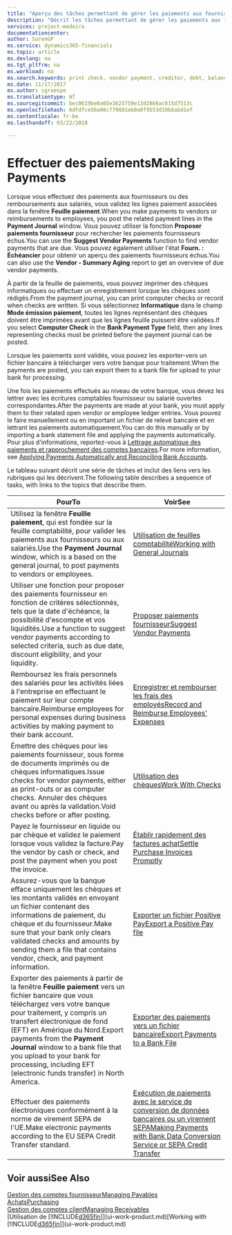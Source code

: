 ```yaml
---
title: "Aperçu des tâches permettant de gérer les paiements aux fournisseurs| Microsoft Docs"
description: "Décrit les tâches permettant de gérer les paiements aux fournisseurs ou aux créditeurs, y compris la validation de lignes paiement et d'obtenir un aperçu du solde échu."
services: project-madeira
documentationcenter: 
author: SorenGP
ms.service: dynamics365-financials
ms.topic: article
ms.devlang: na
ms.tgt_pltfrm: na
ms.workload: na
ms.search.keywords: print check, vendor payment, creditor, debt, balance due, AP
ms.date: 11/17/2017
ms.author: sgroespe
ms.translationtype: HT
ms.sourcegitcommit: bec0619be0a65e3625759e13d2866ac615d7513c
ms.openlocfilehash: 6dfdfce56a06c779881eb0a0f9553d19b6abd1ef
ms.contentlocale: fr-be
ms.lasthandoff: 03/22/2018

---
```

# <a name="making-payments"></a><span data-ttu-id="3e6ad-103">Effectuer des paiements</span><span class="sxs-lookup"><span data-stu-id="3e6ad-103">Making Payments</span></span>
<span data-ttu-id="3e6ad-104">Lorsque vous effectuez des paiements aux fournisseurs ou des remboursements aux salariés, vous validez les lignes paiement associées dans la fenêtre **Feuille paiement**.</span><span class="sxs-lookup"><span data-stu-id="3e6ad-104">When you make payments to vendors or reimbursements to employees, you post the related payment lines in the **Payment Journal** window.</span></span> <span data-ttu-id="3e6ad-105">Vous pouvez utiliser la fonction **Proposer paiements fournisseur** pour rechercher les paiements fournisseurs échus.</span><span class="sxs-lookup"><span data-stu-id="3e6ad-105">You can use the **Suggest Vendor Payments** function to find vendor payments that are due.</span></span> <span data-ttu-id="3e6ad-106">Vous pouvez également utiliser l'état **Fourn. : Échéancier** pour obtenir un aperçu des paiements fournisseurs échus.</span><span class="sxs-lookup"><span data-stu-id="3e6ad-106">You can also use the **Vendor - Summary Aging** report to get an overview of due vendor payments.</span></span>

<span data-ttu-id="3e6ad-107">À partir de la feuille de paiements, vous pouvez imprimer des chèques informatiques ou effectuer un enregistrement lorsque les chèques sont rédigés.</span><span class="sxs-lookup"><span data-stu-id="3e6ad-107">From the payment journal, you can print computer checks or record when checks are written.</span></span> <span data-ttu-id="3e6ad-108">Si vous sélectionnez **Informatique** dans le champ **Mode émission paiement**, toutes les lignes représentant des chèques doivent être imprimées avant que les lignes feuille puissent être validées.</span><span class="sxs-lookup"><span data-stu-id="3e6ad-108">If you select **Computer Check** in the **Bank Payment Type** field, then any lines representing checks must be printed before the payment journal can be posted.</span></span>

<span data-ttu-id="3e6ad-109">Lorsque les paiements sont validés, vous pouvez les exporter-vers un fichier bancaire à télécharger vers votre banque pour traitement.</span><span class="sxs-lookup"><span data-stu-id="3e6ad-109">When the payments are posted, you can export them to a bank file for upload to your bank for processing.</span></span>

<span data-ttu-id="3e6ad-110">Une fois les paiements effectués au niveau de votre banque, vous devez les lettrer avec les écritures comptables fournisseur ou salarié ouvertes correspondantes.</span><span class="sxs-lookup"><span data-stu-id="3e6ad-110">After the payments are made at your bank, you must apply them to their related open vendor or employee ledger entries.</span></span> <span data-ttu-id="3e6ad-111">Vous pouvez le faire manuellement ou en important un fichier de relevé bancaire et en lettrant les paiements automatiquement.</span><span class="sxs-lookup"><span data-stu-id="3e6ad-111">You can do this manually or by importing a bank statement file and applying the payments automatically.</span></span> <span data-ttu-id="3e6ad-112">Pour plus d'informations, reportez-vous à [Lettrage automatique des paiements et rapprochement des comptes bancaires](receivables-apply-payments-auto-reconcile-bank-accounts.md).</span><span class="sxs-lookup"><span data-stu-id="3e6ad-112">For more information, see [Applying Payments Automatically and Reconciling Bank Accounts](receivables-apply-payments-auto-reconcile-bank-accounts.md).</span></span>

<span data-ttu-id="3e6ad-113">Le tableau suivant décrit une série de tâches et inclut des liens vers les rubriques qui les décrivent.</span><span class="sxs-lookup"><span data-stu-id="3e6ad-113">The following table describes a sequence of tasks, with links to the topics that describe them.</span></span>

| <span data-ttu-id="3e6ad-114">Pour</span><span class="sxs-lookup"><span data-stu-id="3e6ad-114">To</span></span> | <span data-ttu-id="3e6ad-115">Voir</span><span class="sxs-lookup"><span data-stu-id="3e6ad-115">See</span></span> |
| --- | --- |
|<span data-ttu-id="3e6ad-116">Utilisez la fenêtre **Feuille paiement**, qui est fondée sur la feuille comptabilité, pour valider les paiements aux fournisseurs ou aux salariés.</span><span class="sxs-lookup"><span data-stu-id="3e6ad-116">Use the **Payment Journal** window, which is a based on the general journal, to post payments to vendors or employees.</span></span>|[<span data-ttu-id="3e6ad-117">Utilisation de feuilles comptabilité</span><span class="sxs-lookup"><span data-stu-id="3e6ad-117">Working with General Journals</span></span>](ui-work-general-journals.md)|
| <span data-ttu-id="3e6ad-118">Utiliser une fonction pour proposer des paiements fournisseur en fonction de critères sélectionnés, tels que la date d'échéance, la possibilité d'escompte et vos liquidités.</span><span class="sxs-lookup"><span data-stu-id="3e6ad-118">Use a function to suggest vendor payments according to selected criteria, such as due date, discount eligibility, and your liquidity.</span></span> |[<span data-ttu-id="3e6ad-119">Proposer paiements fournisseur</span><span class="sxs-lookup"><span data-stu-id="3e6ad-119">Suggest Vendor Payments</span></span>](payables-how-suggest-vendor-payments.md) |
|<span data-ttu-id="3e6ad-120">Remboursez les frais personnels des salariés pour les activités liées à l'entreprise en effectuant le paiement sur leur compte bancaire.</span><span class="sxs-lookup"><span data-stu-id="3e6ad-120">Reimburse employees for personal expenses during business activities by making payment to their bank account.</span></span>|[<span data-ttu-id="3e6ad-121">Enregistrer et rembourser les frais des employés</span><span class="sxs-lookup"><span data-stu-id="3e6ad-121">Record and Reimburse Employees' Expenses</span></span>](finance-how-record-reimburse-employee-expenses.md)|
| <span data-ttu-id="3e6ad-122">Émettre des chèques pour les paiements fournisseur, sous forme de documents imprimés ou de chèques informatiques.</span><span class="sxs-lookup"><span data-stu-id="3e6ad-122">Issue checks for vendor payments, either as print-outs or as computer checks.</span></span> <span data-ttu-id="3e6ad-123">Annuler des chèques avant ou après la validation.</span><span class="sxs-lookup"><span data-stu-id="3e6ad-123">Void checks before or after posting.</span></span> |[<span data-ttu-id="3e6ad-124">Utilisation des chèques</span><span class="sxs-lookup"><span data-stu-id="3e6ad-124">Work With Checks</span></span>](payables-how-work-checks.md) |
| <span data-ttu-id="3e6ad-125">Payez le fournisseur en liquide ou par chèque et validez le paiement lorsque vous validez la facture.</span><span class="sxs-lookup"><span data-stu-id="3e6ad-125">Pay the vendor by cash or check, and post the payment when you post the invoice.</span></span> |[<span data-ttu-id="3e6ad-126">Établir rapidement des factures achat</span><span class="sxs-lookup"><span data-stu-id="3e6ad-126">Settle Purchase Invoices Promptly</span></span>](finance-how-to-settle-purchase-invoices-promptly.md) |
| <span data-ttu-id="3e6ad-127">Assurez-vous que la banque efface uniquement les chèques et les montants validés en envoyant un fichier contenant des informations de paiement, du chèque et du fournisseur.</span><span class="sxs-lookup"><span data-stu-id="3e6ad-127">Make sure that your bank only clears validated checks and amounts by sending them a file that contains vendor, check, and payment information.</span></span> |[<span data-ttu-id="3e6ad-128">Exporter un fichier Positive Pay</span><span class="sxs-lookup"><span data-stu-id="3e6ad-128">Export a Positive Pay file</span></span>](finance-how-positive-pay.md) |
|<span data-ttu-id="3e6ad-129">Exporter des paiements à partir de la fenêtre **Feuille paiement** vers un fichier bancaire que vous téléchargez vers votre banque pour traitement, y compris un transfert électronique de fond (EFT) en Amérique du Nord.</span><span class="sxs-lookup"><span data-stu-id="3e6ad-129">Export payments from the **Payment Journal** window to a bank file that you upload to your bank for processing, including EFT (electronic funds transfer) in North America.</span></span> |[<span data-ttu-id="3e6ad-130">Exporter des paiements vers un fichier bancaire</span><span class="sxs-lookup"><span data-stu-id="3e6ad-130">Export Payments to a Bank File</span></span>](payables-how-export-payments-bank-file.md)|
|<span data-ttu-id="3e6ad-131">Effectuer des paiements électroniques conformément à la norme de virement SEPA de l'UE.</span><span class="sxs-lookup"><span data-stu-id="3e6ad-131">Make electronic payments according to the EU SEPA Credit Transfer standard.</span></span>|[<span data-ttu-id="3e6ad-132">Exécution de paiements avec le service de conversion de données bancaires ou un virement SEPA</span><span class="sxs-lookup"><span data-stu-id="3e6ad-132">Making Payments with Bank Data Conversion Service or SEPA Credit Transfer</span></span>](finance-make-payments-with-bank-data-conversion-service-or-sepa-credit-transfer.md)|    

## <a name="see-also"></a><span data-ttu-id="3e6ad-133">Voir aussi</span><span class="sxs-lookup"><span data-stu-id="3e6ad-133">See Also</span></span>
[<span data-ttu-id="3e6ad-134">Gestion des comptes fournisseur</span><span class="sxs-lookup"><span data-stu-id="3e6ad-134">Managing Payables</span></span>](payables-manage-payables.md)  
[<span data-ttu-id="3e6ad-135">Achats</span><span class="sxs-lookup"><span data-stu-id="3e6ad-135">Purchasing</span></span>](purchasing-manage-purchasing.md)  
[<span data-ttu-id="3e6ad-136">Gestion des comptes client</span><span class="sxs-lookup"><span data-stu-id="3e6ad-136">Managing Receivables</span></span>](receivables-manage-receivables.md)  
<span data-ttu-id="3e6ad-137">[Utilisation de [!INCLUDE[d365fin](includes/d365fin_md.md)]](ui-work-product.md)</span><span class="sxs-lookup"><span data-stu-id="3e6ad-137">[Working with [!INCLUDE[d365fin](includes/d365fin_md.md)]](ui-work-product.md)</span></span>  

